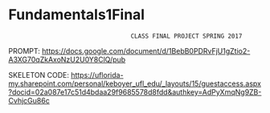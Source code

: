 # Fundamentals1Final
                                      CLASS FINAL PROJECT SPRING 2017 


PROMPT: https://docs.google.com/document/d/1BebB0PDRvFjU1gZtio2-A3XG70qZkAxoNzU2U0Y8ClQ/pub



SKELETON CODE: https://uflorida-my.sharepoint.com/personal/keboyer_ufl_edu/_layouts/15/guestaccess.aspx?docid=02a087e17c51d4bdaa29f9685578d8fdd&authkey=AdPyXmqNg9ZB-CvhjcGu86c
